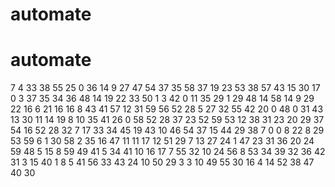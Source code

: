 # automate
# automate
7
4
33
38
55
25
0
36
14
9
27
47
54
37
35
58
37
19
23
53
38
57
43
15
30
17
0
3
37
35
34
36
48
14
19
22
33
50
1
3
42
0
11
35
29
1
29
48
14
58
14
9
29
22
16
6
21
16
16
8
43
41
57
12
31
59
56
52
28
5
27
32
55
42
20
0
48
0
31
43
13
30
11
14
19
8
10
35
41
26
0
58
52
28
37
23
52
59
53
12
38
31
23
20
29
37
54
16
52
28
32
7
17
33
34
45
19
43
10
46
54
37
15
44
29
38
7
0
0
8
22
8
29
53
59
6
1
30
58
2
35
16
47
11
11
17
12
51
29
7
13
27
24
1
47
23
31
36
20
24
59
48
5
15
8
59
49
41
5
34
41
10
16
17
7
55
32
10
24
56
8
53
34
39
32
36
42
31
3
15
40
1
8
5
41
56
33
43
24
10
50
29
3
3
10
49
55
30
16
4
14
52
38
47
40
30
